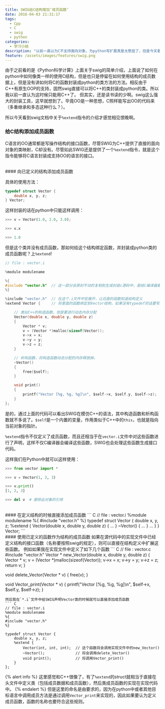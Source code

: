 ```yaml
---
title: SWIG给C结构增加‘成员函数’
date: 2016-04-03 21:31:17
tags:
  - Cpp
  - C
  - swig
  - python
categories:
  - 学习小结
description: "以前一直以为C不支持面向对象，为python写扩展真是太憋屈了，但是今天看了SWIG的文档，原来人家早就解决了这个问题。"
feature: /assets/images/features/swig.png
---
```


由于之前看的是《Python科学计算》上面关于swig的简单介绍，上面说了如何在python中如何像类一样的使用C结构，但是也只是停留在如何使用结构的成员数据上，但是没有讲如何将C的函数封装成python的类方法的方法。相反由于C++有原生OOP的支持，固然swig直接可以将C++的类封装成python的类。所以我以前一直认为这时候只能用C++了。
但其实，还是读书读的少啊。swig这么强大的封装工具，这早就想到了。毕竟OO是一种思想，C照样能写出OO的代码来（多重继承和多态这种行么？）。

所以今天看到swig文档中关于`%extend`指令的介绍才感觉相见恨晚啊。
<!-- more -->

### 给C结构添加成员函数
C语言的OO通常都是写操作结构的接口函数，尽管SWIG为C++提供了直接的面向对象的类映射，C却没有。尽管如此SWIG还是提供了一个`%extend`指令，就是这个指令能够将C语言封装成支持OO的语言的接口。

<br>
#### 向已定义的结构添加成员函数

具体的使用方法：
``` C
typedef struct Vector {
    double x, y, z;
} Vector;
```
这样封装的话在python中只能这样调用：
``` python
>>> v = Vector(1.0, 2.0, 3.0);

>>> v.x

>>> 1.0
```
但是这个类并没有成员函数，那如何给这个结构绑定函数，并封装成python类的成员函数呢？上`%extend`!
``` C
// file : vector.i

%module modulename

%{
#include "vector.h"  // 这一部分会原封不动的复制到生成封装c源码中，是给C编译器看的
%}

%include "vector.h"  // 在这个.i文件中宏展开，让后面的函数知道结构定义
%extend Vector {     // 将里面的函数绑定到Vector结构，如果没有typedef的话要写成struct Vector

    // 类似C++的构造函数，但是要进行动态内存分配
    Vector(double x, double y, double z)
    {
        Vector * v;
        v = (Vector *)malloc(sizeof(Vector));
        v->x = x;
        v->y = y;
        v->z = z;
    }

    // 析构函数，将构造函数动态分配的内存释放掉。
    ~Vector()
    {
        free($self);
    }

    void print()
    {
        printf("Vector [%g, %g, %g]\n", $self->x, $self.y, $self->z);
    }
};
```
是的，通过上面的代码可以看出SWIG在模仿C++的语法，其中构造函数和析构函数就不多说了。`$self`是一个内置的变量，作用类似于C++中的`this`，也就是指向当前对象的指针。

`%extend`指令不仅定义了成员函数，而且还相当于在`vector.i`文件中对这些函数进行了声明，这样不仅C编译器会编译这些函数，SWIG也会处理这些函数生成接口代码。

这样我们在Python中就可以这样使用：
``` python
>>> from vector import *

>>> v = Vector(1, 2, 3)

>>> v.print()
[1, 2, 3]

>>> del v  # 删除此对象的引用
```

<br>
#### 在定义结构的时候直接添加成员函数
``` C
// file : vector.i
%module modulename
%{
#include "vector.h"
%}
typedef struct Vector {
    double x, y, z;
    %extend {
        Vector(double x, double y, double z) { ... }
        ~Vector() { ... }
        ...
    }
} Vector;
```

<br>
#### 使用已定义的函数作为结构的成员函数
如果在源代码中的实现文件中已经定义结构的接口函数（名称要按照swig的规定），则可以直接在结构定义中扩展这些函数。
例如如果我在实现文件中定义了如下几个函数
``` C
// file : vector.c
#include "vector.h"
Vector * new_Vector(double x, double y, double z)
{
    Vector * v;
    v = (Vector *)malloc(sizeof(Vector));
    v->x = x;
    v->y = y;
    v->z = z;
    return v;
}

void delete_Vector(Vector * v)
{
    free(v);
}

void Vector_print(Vector * v)
{
    printf("Vector [%g, %g, %g]\n", $self->x, $self.y, $self->z);
}
```
然后我在`*.i`文件中给SWIG声明Vector类的时候就可以直接添加成员函数
``` C
// file : vector.i
%module modulename
%{
#include "vector.h"
%}

typedef struct Vector {
    double x, y, z;
    %extend {
        Vector(int, int, int);  // 这个函数将会调用实现文件中的new_Vector()
        ~Vector();              // 将会调用delete_Vector()
        void print();           // 将调用Vector_print()
    }
};
```
{% alert info %}
这里感觉和C++很像了，有了`%extend`的struct就相当于直接在头文件中定义类（包括成员数据和成员函数），然后类成员函数的实现在实现代码中。
{% endalert %}
但是这里的命名是由要求的，因为在python中或者其他目标语言中调用成员方法是通过调用`Vector_print`来实现的，因此如果要认为定义成员函数，函数的名称也要符合这些规则。
